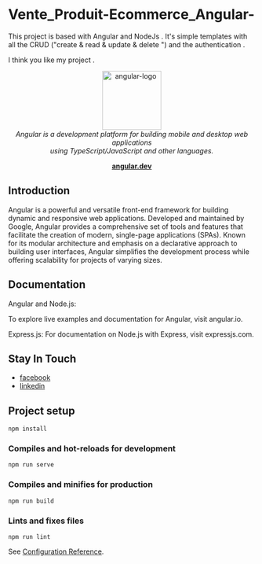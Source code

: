 

# Vente_Produit-Ecommerce_Angular-



This project is based with Angular and NodeJs . It's simple templates with all the CRUD ("create & read & update & delete ") and the authentication . 

I think you like my project .

<p align="center">
  <img src="https://upload.wikimedia.org/wikipedia/commons/c/cf/Angular_full_color_logo.svg" alt="angular-logo" width="120px" height="120px"/>
  <br>
  <em>Angular is a development platform for building mobile and desktop web applications
    <br> using TypeScript/JavaScript and other languages.</em>
  <br>
</p>
<p align="center">
  <a href="https://angular.dev/"><strong>angular.dev</strong></a>
  <br>
</p>



## Introduction
Angular is a powerful and versatile front-end framework for building dynamic and responsive web applications. Developed and maintained by Google, Angular provides a comprehensive set of tools and features that facilitate the creation of modern, single-page applications (SPAs). Known for its modular architecture and emphasis on a declarative approach to building user interfaces, Angular simplifies the development process while offering scalability for projects of varying sizes.


## Documentation


Angular and Node.js:

To explore live examples and documentation for Angular, visit angular.io.

Express.js: For documentation on Node.js with Express, visit expressjs.com.

##  Stay In Touch
- [facebook](https://www.facebook.com/sabri.jammoussi.9)
- [linkedin](https://www.linkedin.com/in/jammoussi-sabri-488005286/)


## Project setup
```
npm install
```

### Compiles and hot-reloads for development
```
npm run serve
```

### Compiles and minifies for production
```
npm run build
```

### Lints and fixes files
```
npm run lint
```


See [Configuration Reference](https://cli.vuejs.org/config/).
